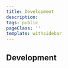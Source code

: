 ```yaml
---
title: Development
description:
tags: public
pageClass: ''
template: withsidebar
---
```


## Development
